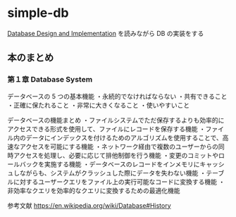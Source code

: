 # simple-db

[Database Design and Implementation](https://link.springer.com/book/10.1007/978-3-030-33836-7) を読みながら DB の実装をする

## 本のまとめ

### 第１章 Database System

データベースの 5 つの基本機能
・永続的でなければならない
・共有できること
・正確に保たれること
・非常に大きくなること
・使いやすいこと

データベースの機能まとめ
・ファイルシステムでただ保存するよりも効率的にアクセスできる形式を使用して、ファイルにレコードを保存する機能
・ファイル内のデータにインデックスを付けるためのアルゴリズムを使用することで、高速なアクセスを可能にする機能
・ネットワーク経由で複数のユーザーからの同時アクセスを処理し、必要に応じて排他制御を行う機能
・変更のコミットやロールバックを実施する機能
・データベースのレコードをインメモリにキャッシュしながらも、システムがクラッシュした際にデータを失わない機能
・テーブルに対するユーザークエリをファイル上の実行可能なコードに変換する機能
・非効率なクエリを効率的なクエリに変換するための最適化機能

参考文献
https://en.wikipedia.org/wiki/Database#History
